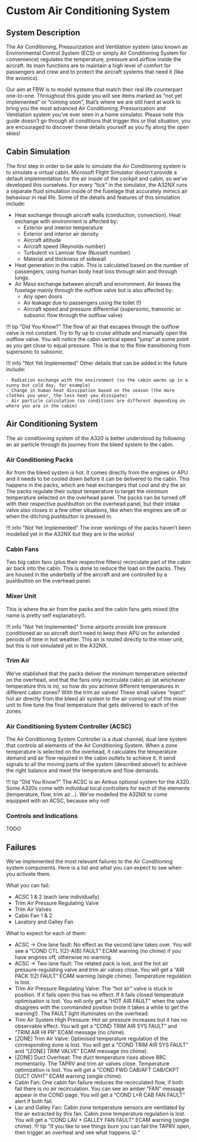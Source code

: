 # Custom Air Conditioning System

## System Description
The Air Conditioning, Pressurization and Ventilation system (also known as Environmental Control System (ECS) or simply Air Conditioning System for convenience) regulates the temperature, pressure and airflow inside the aircraft. Its main functions are to maintain a high level of comfort for passengers and crew and to protect the aircraft systems that need it (like the avionics).

Our aim at FBW is to model systems that match their real life counterpart one-to-one. Throughout this guide you will see items marked as “not yet implemented” or “coming soon”, that’s where we are still hard at work to bring you the most advanced Air Conditioning, Pressurization and Ventilation system you’ve ever seen in a home simulator. Please note this guide doesn’t go through all conditions that trigger this or that situation, you are encouraged to discover these details yourself as you fly along the open skies!

## Cabin Simulation
The first step in order to be able to simulate the Air Conditioning system is to simulate a virtual cabin. Microsoft Flight Simulator doesn’t provide a default implementation for the air inside of the cockpit and cabin, so we’ve developed this ourselves. For every “tick” in the simulator, the A32NX runs a separate fluid simulation inside of the fuselage that accurately mimics air behaviour in real life. Some of the details and features of this simulation include:

- Heat exchange through aircraft walls (conduction, convection). Heat exchange with environment is affected by:
    - Exterior and interior temperature
    - Exterior and interior air density
    - Aircraft altitude
    - Aircraft speed (Reynolds number)
    - Turbulent vs Laminar flow (Nusselt number)
    - Material and thickness of sidewall
- Heat generation in the cabin. This is calculated based on the number of passengers, using human body heat loss through skin and through lungs.
- Air Mass exchange between aircraft and environment. Air leaves the fuselage mainly through the outflow valve but is also affected by:
    - Any open doors
    - Air leakage due to passengers using the toilet (!)
    - Aircraft speed and pressure differential (supersonic, transonic or subsonic flow through the outflow valve)

!!! tip "Did You Know?"
    The flow of air that escapes through the outflow valve is not constant. Try to fly up to cruise altitude and manually open the outflow valve. You will notice the cabin vertical speed "jump" at some point as you get close to equal pressure. This is due to the flow transitioning from supersonic to subsonic.

!!! info "Not Yet Implemented"
    Other details that can be added in the future include:

    - Radiation exchange with the environment (so the cabin warms up in a sunny but cold day, for example)
    - Change in human heat dissipation based on the season (the more clothes you wear, the less heat you dissipate)
    - Air particle calculation (so conditions are different depending on where you are in the cabin)

## Air Conditioning System
The air conditioning system of the A320 is better understood by following an air particle through its journey from the bleed system to the cabin.

### Air Conditioning Packs
Air from the bleed system is hot. It comes directly from the engines or APU and it needs to be cooled down before it can be delivered to the cabin. This happens in the packs, which are heat exchangers that cool and dry the air. The packs regulate their output temperature to target the minimum temperature selected on the overhead panel. The packs can be turned off with their respective pushbutton on the overhead panel, but their intake valve also closes in a few other situations, like when the engines are off or when the ditching pushbutton is pressed in.

!!! info "Not Yet Implemented"
    The inner workings of the packs haven’t been modelled yet in the A32NX but they are in the works!

### Cabin Fans
Two big cabin fans (plus their respective filters) recirculate part of the cabin air back into the cabin. This is done to reduce the load on the packs. They are housed in the underbelly of the aircraft and are controlled by a pushbutton on the overhead panel. 

### Mixer Unit
This is where the air from the packs and the cabin fans gets mixed (the name is pretty self explanatory!).

!!! info "Not Yet Implemented"
    Some airports provide low pressure conditioned air so aircraft don’t need to keep their APU on for extended periods of time in hot weather. This air is routed directly to the mixer unit, but this is not simulated yet in the A32NX.

### Trim Air
We’ve stablished that the packs deliver the minimum temperature selected on the overhead, and that the fans only recirculate cabin air (at whichever temperature this is in), so how do you achieve different temperatures in different cabin zones? With the trim air valves! These small valves “inject” hot air directly from the bleed air system to the air coming out of the mixer unit to fine tune the final temperature that gets delivered to each of the zones.

### Air Conditioning System Controller (ACSC)
The Air Conditioning System Controller is a dual channel, dual lane system that controls all elements of the Air Conditioning System. When a zone temperature is selected on the overhead, it calculates the temperature demand and air flow required in the cabin outlets to achieve it. It send signals to all the moving parts of the system (described above!) to achieve the right balance and meet the temperature and flow demands.

!!! tip "Did You Know?"
    The ACSC is an Airbus optional system for the A320. Some A320s come with individual local controllers for each of the elements (temperature, flow, trim air…). We’ve modelled the A32NX to come equipped with an ACSC, because why not!

### Controls and Indications
TODO

## Failures
We’ve implemented the most relevant failures to the Air Conditioning system components. Here is a list and what you can expect to see when you activate them.

What you can fail:

- ACSC 1 & 2 (each lane individually)
- Trim Air Pressure Regulating Valve
- Trim Air Valves
- Cabin Fan 1 & 2
- Lavatory and Galley Fan

What to expect for each of them:

- ACSC -> One lane fault: No effect as the second lane takes over. You will see a “COND CTL 1(2)-A(B) FAULT” ECAM warning (no chime) if you have engines off, otherwise no warning.
- ACSC -> Two lane fault: The related pack is lost, and the hot air pressure-regulating valve and trim air valves close. You will get a “AIR PACK 1(2) FAULT” ECAM warning (single chime). Temperature regulation is lost.
- Trim Air Pressure Regulating Valve: The “hot air” valve is stuck in position. If it fails open this has no effect. If it fails closed temperature optimisation is lost. You will only get a “HOT AIR FAULT” when the valve disagrees with the commanded position (note it takes a while to get the warning!). The FAULT light illuminates on the overhead.
- Trim Air System High Pressure: Hot air pressure increases but it has no observable effect. You will get a “COND TRIM AIR SYS FAULT” and “TRIM AIR HI PR” ECAM message (no chime).
- [ZONE] Trim Air Valve: Optimised temperature regulation of the corresponding zone is lost. You will get a “COND TRIM AIR SYS FAULT” and “[ZONE] TRIM VALVE” ECAM message (no chime).
- [ZONE] Duct Overheat: The duct temperature rises above 88C momentarily. The TAPRV and trim air valves close. Temperature optimization is lost. You will get a “COND FWD CAB/AFT CAB/CKPT DUCT OVHT” ECAM warning (single chime).
- Cabin Fan: One cabin fan failure reduces the recirculated flow, if both fail there is no air recirculation. You can see an amber “FAN” message appear in the COND page. You will get a “COND L+R CAB FAN FAULT” alert if both fail.
- Lav and Galley Fan: Cabin zone temperature sensors are ventilated by the air extracted by this fan. Cabin zone temperature regulation is lost. You will get a “COND LAV + GALLEY FAN FAULT” ECAM warning (single chime).
!!! tip "If you like to see things burn you can fail the TAPRV open, then trigger an overheat and see what happens 😛."
